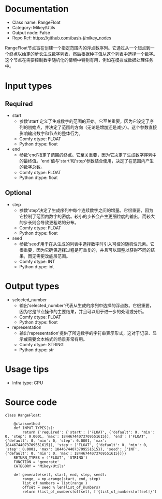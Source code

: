 # Documentation
- Class name: RangeFloat
- Category: Mikey/Utils
- Output node: False
- Repo Ref: https://github.com/bash-j/mikey_nodes

RangeFloat节点旨在创建一个指定范围内的浮点数序列。它通过从一个起点到一个终点以给定的步长生成数字列表，然后根据种子值从这个列表中选择一个数字。这个节点在需要控制数字随机化的情境中特别有用，例如在模拟或数据处理任务中。

# Input types
## Required
- start
    - 参数'start'定义了生成数字的范围的开始。它至关重要，因为它设定了序列的初始点，并决定了范围的方向（无论是增加还是减少）。这个参数直接影响输出数字和节点的整体行为。
    - Comfy dtype: FLOAT
    - Python dtype: float
- end
    - 参数'end'指定了范围的终点。它至关重要，因为它决定了生成数字序列中的最终值。'end'值与'start'和'step'参数结合使用，决定了在范围内产生的数字总数。
    - Comfy dtype: FLOAT
    - Python dtype: float
## Optional
- step
    - 参数'step'决定了生成序列中每个连续数字之间的增量。它很重要，因为它控制了范围内数字的密度。较小的步长会产生更细粒度的输出，而较大的步长则会导致更粗略的分布。
    - Comfy dtype: FLOAT
    - Python dtype: float
- seed
    - 参数'seed'用于在从生成的列表中选择数字时引入可控的随机性元素。它很重要，因为它确保选择过程是可重复的，并且可以调整以获得不同的结果，而无需更改底层范围。
    - Comfy dtype: INT
    - Python dtype: int

# Output types
- selected_number
    - 输出'selected_number'代表从生成的序列中选择的浮点数。它很重要，因为它是节点操作的主要结果，并且可以用于进一步的处理或分析。
    - Comfy dtype: FLOAT
    - Python dtype: float
- representation
    - 输出'representation'提供了所选数字的字符串表示形式，这对于记录、显示或需要文本格式的场景非常有用。
    - Comfy dtype: STRING
    - Python dtype: str

# Usage tips
- Infra type: CPU

# Source code
```
class RangeFloat:

    @classmethod
    def INPUT_TYPES(s):
        return {'required': {'start': ('FLOAT', {'default': 0, 'min': 0, 'step': 0.0001, 'max': 18446744073709551615}), 'end': ('FLOAT', {'default': 0, 'min': 0, 'step': 0.0001, 'max': 18446744073709551615}), 'step': ('FLOAT', {'default': 0, 'min': 0, 'step': 0.0001, 'max': 18446744073709551615}), 'seed': ('INT', {'default': 0, 'min': 0, 'max': 18446744073709551615})}}
    RETURN_TYPES = ('FLOAT', 'STRING')
    FUNCTION = 'generate'
    CATEGORY = 'Mikey/Utils'

    def generate(self, start, end, step, seed):
        range_ = np.arange(start, end, step)
        list_of_numbers = list(range_)
        offset = seed % len(list_of_numbers)
        return (list_of_numbers[offset], f'{list_of_numbers[offset]}')
```